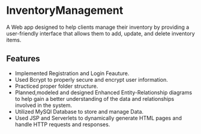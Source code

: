 # InventoryManagement

<p>
A Web app designed to help clients manage their inventory by providing a user-friendly interface that allows them to add, update, and delete inventory items. 
</p>

## Features
- Implemented Registration and Login Feauture.
- Used Bcrypt to properly secure and encrypt user information.
- Practiced proper folder structure.
- Planned,modeled and designed Enhanced Entity-Relationship diagrams to help gain a better understanding of the data and relationships involved in the system.  
- Utilized MySQl Database to store and manage Data.
- Used JSP and Serverlets to dynamically generate HTML pages and handle HTTP requests and responses.
